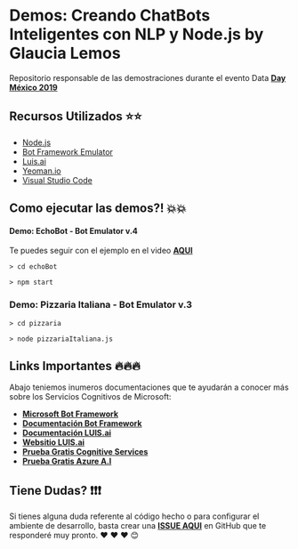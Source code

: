 # Demos: Creando ChatBots Inteligentes con NLP y Node.js by Glaucia Lemos

Repositorio responsable de las demostraciones durante el evento Data **[Day México 2019](https://sg.com.mx/dataday/)**

## Recursos Utilizados ⭐️⭐️

- [Node.js](https://nodejs.org/en/)
- [Bot Framework Emulator](https://github.com/Microsoft/BotFramework-Emulator/releases)
- [Luis.ai](https://luis.ai/home)
- [Yeoman.io](https://yeoman.io/)
- [Visual Studio Code](http://bit.ly/2HM1c7x)

## Como ejecutar las demos?! 💥💥

#### Demo: EchoBot - Bot Emulator v.4

Te puedes seguir con el ejemplo en el video **[AQUI](https://youtu.be/rGIpClavZKY)**

```
> cd echoBot
```

```
> npm start
```

### Demo: Pizzaria Italiana - Bot Emulator v.3

```
> cd pizzaria
```

```
> node pizzariaItaliana.js
```

## Links Importantes 🔥🔥🔥

Abajo teniemos inumeros documentaciones que te ayudarán a conocer más sobre los Servicios Cognitivos de Microsoft:

- **[Microsoft Bot Framework](http://bit.ly/2JCRF5E)**
- **[Documentación Bot Framework](https://aka.ms/documentacion-bot-framework)**
- **[Documentación LUIS.ai](https://aka.ms/documentacion-luis-ai )**
- **[Websitio LUIS.ai](https://luis.ai/home)**
- **[Prueba Gratis Cognitive Services](https://aka.ms/prueba-gratis-cognitive-services)**
- **[Prueba Gratis Azure A.I](https://aka.ms/prueba-gratis-azure-ai )**

## Tiene Dudas? ❗️❗️❗️

Si tienes alguna duda referente al código hecho o para configurar el ambiente de desarrollo, basta crear una **[ISSUE AQUI](https://github.com/glaucia86/demo-data-day-nlp-node/issues)** en GitHub que te responderé muy pronto. ❤️ ❤️ ❤️ 😊
